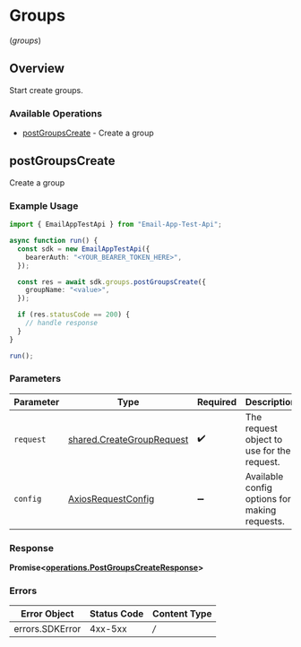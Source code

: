 # Groups
(*groups*)

## Overview

Start create groups.

### Available Operations

* [postGroupsCreate](#postgroupscreate) - Create a group

## postGroupsCreate

Create a group

### Example Usage

```typescript
import { EmailAppTestApi } from "Email-App-Test-Api";

async function run() {
  const sdk = new EmailAppTestApi({
    bearerAuth: "<YOUR_BEARER_TOKEN_HERE>",
  });

  const res = await sdk.groups.postGroupsCreate({
    groupName: "<value>",
  });

  if (res.statusCode == 200) {
    // handle response
  }
}

run();
```

### Parameters

| Parameter                                                                  | Type                                                                       | Required                                                                   | Description                                                                |
| -------------------------------------------------------------------------- | -------------------------------------------------------------------------- | -------------------------------------------------------------------------- | -------------------------------------------------------------------------- |
| `request`                                                                  | [shared.CreateGroupRequest](../../sdk/models/shared/creategrouprequest.md) | :heavy_check_mark:                                                         | The request object to use for the request.                                 |
| `config`                                                                   | [AxiosRequestConfig](https://axios-http.com/docs/req_config)               | :heavy_minus_sign:                                                         | Available config options for making requests.                              |


### Response

**Promise<[operations.PostGroupsCreateResponse](../../sdk/models/operations/postgroupscreateresponse.md)>**
### Errors

| Error Object    | Status Code     | Content Type    |
| --------------- | --------------- | --------------- |
| errors.SDKError | 4xx-5xx         | */*             |
